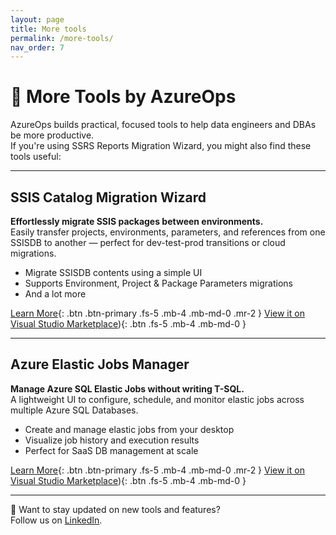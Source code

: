 ```yaml
---
layout: page
title: More tools
permalink: /more-tools/
nav_order: 7
---
```


# 🚀 More Tools by AzureOps

AzureOps builds practical, focused tools to help data engineers and DBAs be more productive.  
If you're using SSRS Reports Migration Wizard, you might also find these tools useful:

---

## SSIS Catalog Migration Wizard

**Effortlessly migrate SSIS packages between environments.**  
Easily transfer projects, environments, parameters, and references from one SSISDB to another — perfect for dev-test-prod transitions or cloud migrations.

- Migrate SSISDB contents using a simple UI
- Supports Environment, Project & Package Parameters migrations
- And a lot more

[Learn More](https://ssiscataloger.azureops.org/download/){: .btn .btn-primary .fs-5 .mb-4 .mb-md-0 .mr-2 }
[View it on Visual Studio Marketplace](https://marketplace.visualstudio.com/items?itemName=AzureOps.ssiscatalogerpro)){: .btn .fs-5 .mb-4 .mb-md-0 }
  
---

## Azure Elastic Jobs Manager

**Manage Azure SQL Elastic Jobs without writing T-SQL.**  
A lightweight UI to configure, schedule, and monitor elastic jobs across multiple Azure SQL Databases.

- Create and manage elastic jobs from your desktop
- Visualize job history and execution results
- Perfect for SaaS DB management at scale

[Learn More](https://elasticjobsmanager.azureops.org/){: .btn .btn-primary .fs-5 .mb-4 .mb-md-0 .mr-2 }
[View it on Visual Studio Marketplace](https://marketplace.visualstudio.com/items?itemName=AzureOps.elasticjobsmanager22)){: .btn .fs-5 .mb-4 .mb-md-0 }

---

🔗 Want to stay updated on new tools and features?  
Follow us on [LinkedIn](https://www.linkedin.com/company/azureops).
